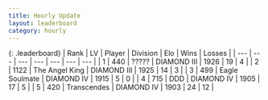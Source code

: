 ```yaml
---
title: Hourly Update
layout: leaderboard
category: hourly
---
```


{: .leaderboard}
| Rank | LV | Player | Division | Elo | Wins | Losses |
| --- | --- | --- | --- | --- | --- | --- |
| <span data-change="0">1</span> | 440 | <span title="ID: 231019">?????</span> | DIAMOND III | <span data-change="0">1926</span> | <span data-change="0">19</span> | <span data-change="0">4</span> |
| <span data-change="0">2</span> | 1122 | <span title="ID: 547162">The Angel King</span> | DIAMOND III | <span data-change="0">1925</span> | <span data-change="0">14</span> | <span data-change="0">3</span> |
| <span data-change="0">3</span> | 499 | <span title="ID: 512212">Eagle Soulmate</span> | DIAMOND IV | <span data-change="0">1915</span> | <span data-change="0">5</span> | <span data-change="0">0</span> |
| <span data-change="25">4</span> | 715 | <span title="ID: 477014">DDD</span> | DIAMOND IV | <span data-change="93">1905</span> | <span data-change="7">17</span> | <span data-change="0">5</span> |
| <span data-change="0">5</span> | 420 | <span title="ID: 185505">Transcendes</span> | DIAMOND IV | <span data-change="0">1903</span> | <span data-change="0">24</span> | <span data-change="0">12</span> |